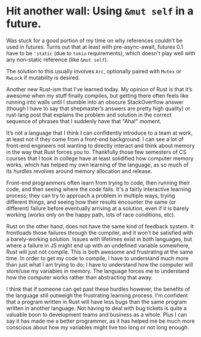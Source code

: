 # Hit another wall: Using `&mut self` in a future.

Was stuck for a good portion of my time on why references couldn’t be used in futures. Turns out that at least with pre-async-await, futures 0.1 have to be `'static` (due to `tokio` requirements), which doesn't play well with any non-static reference (like `&mut self`).

The solution to this usually involves `Arc`, optionally paired with `Mutex` or `RwLock` if mutability is desired.

Another new Rust-ism that I've learned today. My opinion of Rust is that it’s awesome when my stuff finally compiles, but getting there often feels like running into walls until I stumble into an obscure StackOverflow answer (though I have to say that shepmaster’s answers are pretty high quality) or rust-lang post that explains the problem and solution in the correct sequence of phrases that I suddenly have that "Aha!" moment.

It’s not a language that I think I can confidently introduce to a team at work, at least not if they come from a front-end background. I can see a lot of front-end engineers not wanting to directly interact and think about memory in the way that Rust forces you to. Thankfully those few semesters of CS courses that I took in college have at least solidified how computer memory works, which has helped my own learning of the language, as so much of its hurdles revolves around memory allocation and release.

Front-end programmers often learn from trying to code, then running their code, and then seeing where the code fails. It's a fairly interactive learning process; they can try to approach a problem in multiple ways, trying different things, and seeing how their results encounter the same (or different) failure before eventually arriving at a solution, even if it is barely working (works only on the happy path, lots of race conditions, etc).

Rust on the other hand, does not have the same kind of feedback system. It frontloads those failures through the compiler, and it won’t be satisfied with a barely-working solution. Issues with lifetimes exist in both languages, but where a failure in JS might end up with an undefined variable somewhere, Rust will just not compile. This is both awesome and frustrating at the same time. In order to get my code to compile, I have to understand much more than just what I am trying to do; I have to understand how the computer will store/use my variables in memory. The language forces me to understand how the computer works rather than abstracting that away.

I think that if someone can get past these hurdles however, the benefits of the language still outweigh the frustrating learning process. I'm confident that a program written in Rust will have less bugs than the same program written in another language. Not having to deal with bug tickets is quite a valuable boon to development teams and business as a whole. Plus I can say it has made me a better programmer, as it has helped me be much more conscious about how my variables might live too long or not long enough.
